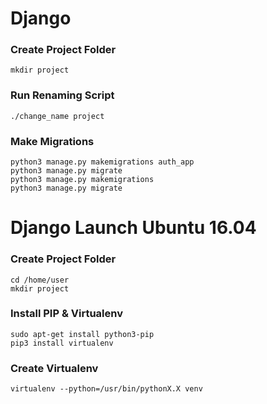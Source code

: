 # Django

### Create Project Folder

`mkdir project`

### Run Renaming Script

`./change_name project`

### Make Migrations

`python3 manage.py makemigrations auth_app` <br/>
`python3 manage.py migrate`<br/>
`python3 manage.py makemigrations` <br/>
`python3 manage.py migrate`<br/>

# Django Launch Ubuntu 16.04


### Create Project Folder
`cd /home/user`<br/>
`mkdir project`


### Install PIP & Virtualenv
`sudo apt-get install python3-pip`<br/>
`pip3 install virtualenv`

### Create Virtualenv
`virtualenv --python=/usr/bin/pythonX.X venv`
